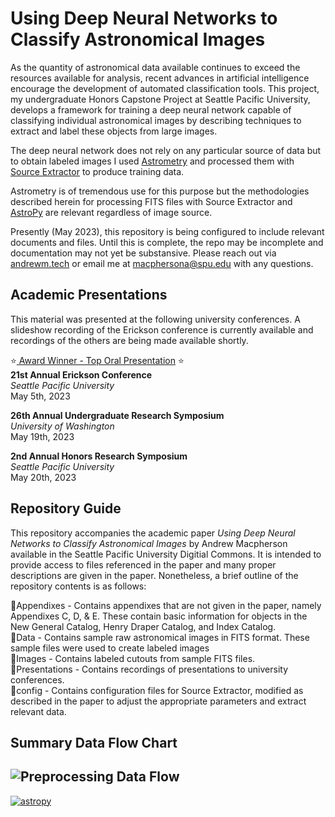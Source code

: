 # Using Deep Neural Networks to Classify Astronomical Images
As the quantity of astronomical data available continues to exceed the resources available for analysis, recent advances in artificial intelligence encourage the development of automated classification tools. This project, my undergraduate Honors Capstone Project at Seattle Pacific University, develops a framework for training a deep neural network capable of classifying individual astronomical images by describing techniques to extract and label these objects from large images.

The deep neural network does not rely on any particular source of data but to obtain labeled images I used <a href="https://nova.astrometry.com">Astrometry</a> and processed them with <a href="https://www.astromatic.net/software/sextractor/">Source Extractor</a> to produce training data.

Astrometry is of tremendous use for this purpose but the methodologies described herein for processing FITS files with Source Extractor and <a href="https://www.astropy.org">AstroPy</a> are relevant regardless of image source. 

Presently (May 2023), this repository is being configured to include relevant documents and files. Until this is complete, the repo may be incomplete and documentation may not yet be substansive. Please reach out via <a href="https://andrewm.tech#three">andrewm.tech</a> or email me at <a href="mailto:macphersona@spu.edu">macphersona@spu.edu</a> with any questions.

## Academic Presentations
This material was presented at the following university conferences. A slideshow recording of the Erickson conference is currently available and recordings of the others are being made available shortly.

:star:<a href="https://sitecoremaster.spu.edu/-/media/academics/college-of-arts-sciences/erickson/2023/Erickson-2023-awardees.ashx"> Award Winner - Top Oral Presentation</a> :star:<br>
<b>21st Annual Erickson Conference</b><br>
<i>Seattle Pacific University</i><br>
May 5th, 2023

<b>26th Annual Undergraduate Research Symposium</b><br>
<i>University of Washington</i><br>
May 19th, 2023

<b>2nd Annual Honors Research Symposium</b><br>
<i>Seattle Pacific University</i><br>
May 20th, 2023

## Repository Guide
This repository accompanies the academic paper <i>Using Deep Neural Networks to Classify Astronomical Images</i> by Andrew Macpherson available in the Seattle Pacific University Digitial Commons. It is intended to provide access to files referenced in the paper and many proper descriptions are given in the paper. Nonetheless, a brief outline of the repository contents is as follows:

📁Appendixes - Contains appendixes that are not given in the paper, namely Appendixes C, D, & E. These contain basic information for objects in the New General Catalog, Henry Draper Catalog, and Index Catalog.<br>
📁Data - Contains sample raw astronomical images in FITS format. These sample files were used to create labeled images</br>
📁Images - Contains labeled cutouts from sample FITS files.<br>
📁Presentations - Contains recordings of presentations to university conferences.<br>
📁config - Contains configuration files for Source Extractor, modified as described in the paper to adjust the appropriate parameters and extract relevant data.<br>

## Summary Data Flow Chart
![Preprocessing Data Flow](https://user-images.githubusercontent.com/102562791/229910764-7e243235-09e1-4631-baa3-614fc56b4838.png)
---
[![astropy](http://img.shields.io/badge/powered%20by-AstroPy-orange.svg?style=flat)](http://www.astropy.org/)
